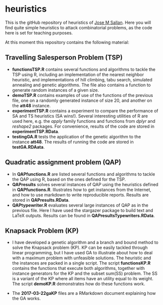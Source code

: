 # heuristics

This is the gitHub repository of heuristics of [Jose M Sallan](http://josemsallan.blogspot.com/). Here you will find quite simple heuristics to attack combinatorial problems, as the code here is set for teaching purposes.

At this moment this repository contains the following material:

## Travelling Salesperson Problem (TSP)

* **functionsTSP.R** contains several functions and algorithms to tackle the TSP using R, including an implementation of the nearest neighbor heuristic, and implementations of hill climbing, tabu search, simulated annealing and genetic algorithms. The file also contains a function to generate random instances of a given size.
* **demoTSP.R** contains examples of use of the functions of the previous file, one on a randomly generated instance of size 20, and another on the **att48** instance.
* **experimentTSP.R** contains a experiment to compare the performance of SA and TS heuristics (SA wins!). Several interesting utilities of R are used here, e.g. the *apply* family functions and functions from *dplyr* and *reshape2* packages. For convenience, results of the code are stored in **experimentTSP.RData**.
* **testingGA.R** tests the application of the genetic algorithm to the instance **att48**. The results of running the code are stored in **testGA.RDAata**.


## Quadratic assignment problem (QAP)

* In **QAPfunctions.R** are listed several functions and algorithms to tackle the QAP using R, based on the ones defined for the TSP.
* **QAPresults** solves several instances of QAP using the heuristics defined in **QAPfunctions.R**. Illustrates how to get instances from the Internet, and how to use markdown to write reproducible reports. Results are stored in **QAPresults.RData**.
* **QAPtypewriter.R** evaluates several large instances of QAP as in the previous file. Here I have used the stargazer package to build text and LaTeX outputs. Results can be found in **QAPresultsTypewriters.RData**.

## Knapsack Problem (KP)

* I have developed a genetic algorithm and a branch and bound method to solve the Knapsack problem (KP). KP can be easily tackled through linear programming, but I have used GA to illustrate about how to deal with a maximum problem with unfeasible solutions. The heuristic and the instances are packed in a single script. The script **functionsKP.R** contains the functions that execute both algorithms, together with instance generators for the KP and the subset sum(SS) problem. The SS is a variant of the KP where all items have an utility equal to its weight. The script **demoKP.R** demonstrates how do these functions work.

* The **2017-03-22gaKP** files are a RMarkdown document explaining how the GA works.

